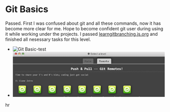 # Git Basics

Passed.
First I was confused about git and all these commands, now it has become more clear for me. Hope to become confident git user during using it while working under the projects.
I passed [learngitbranching.js.org](https://github.com/GavryshSergii/kottans-frontend/blob/main/learngitbranching.js.org) and finished all nesessary tasks for this level.

- ![Git Basic-test](/assets/Git_Basics/Screenshot1.png)
- ![Git Basic-test](https://github.com/yuliaMasliak/kottans-frontend/blob/main/Git%20Basics/Screenshot2.png?raw=true)

hr
